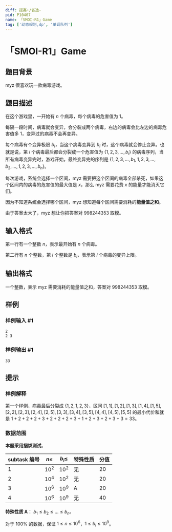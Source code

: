 ```yaml
---
diff: 提高+/省选-
pid: P10407
name: 「SMOI-R1」Game
tag: ['动态规划,dp', '单调队列']
---
```

# 「SMOI-R1」Game
## 题目背景

myz 很喜欢玩一款病毒游戏。
## 题目描述

在这个游戏里，一开始有 $n$ 个病毒，每个病毒的危害值为 $1$。

每隔一段时间，病毒就会变异，会分裂成两个病毒，右边的病毒会比左边的病毒危害值多 $1$，变异过的病毒不会再变异。

每个病毒有个变异极限 $b_i$，当这个病毒变异到 $b_i$ 时，这个病毒就会停止变异。也就是说，第 $i$ 个病毒最后都会分裂成一个危害值为 $\{1,2,3,\ldots,b_i\}$ 的病毒序列，当所有病毒变异完时，游戏开始，最终变异完的序列是 $\{1,2,3,\ldots,b_1,1,2,3,\ldots,b_2,\ldots,1,2,3,\ldots,b_n\}$。

每次游戏，系统会选择一个区间，myz 需要把这个区间的病毒全部杀死，如果这个区间内的病毒的危害值的最大值是 $x$，那么 myz 需要花费 $x$ 的能量才能消灭它们。

因为不知道系统会选择哪个区间，myz 想知道每个区间需要消耗的**能量值之和**。

由于答案太大了，myz 想让你把答案对 $998244353$ 取模。
## 输入格式

第一行有一个整数 $n$，表示最开始有 $n$ 个病毒。

第二行有 $n$ 个整数，第 $i$ 个整数是 $b_i$，表示第 $i$ 个病毒的变异上限。
## 输出格式

一个整数，表示 myz 需要消耗的能量值之和，答案对 $998244353$ 取模。
## 样例

### 样例输入 #1
```
2
2 3
```
### 样例输出 #1
```
33
```
## 提示

### 样例解释
第一个样例，病毒最后分裂成 $\{1,2,1,2,3\}$，区间  $[1,1],[1,2],[1,3],[1,4],[1,5],[2,2],[2,3],[2,4],[2,5],[3,3],[3,4],[3,5],[4,4],[4,5],[5,5]$ 的最小代价和就是 $1+2+2+2+3+2+2+2+3+1+2+3+2+3+3=33$。

### 数据范围
**本题采用捆绑测试**。

subtask 编号|$n\leq$|$b_i\leq$|特殊性质|分值
-|-|-|-|-
$1$|$10^2$|$10^2$|无|$20$
$2$|$10^4$|$10^2$|无|$20$
$3$|$10^6$|$10^9$|A|$20$
$4$|$10^6$|$10^9$|无|$40$

**特殊性质 A**： $b_1 \leq b_2 \leq \ldots \leq b_n$。

对于 $100\%$ 的数据，保证 $1\le n\le10^6$，$1\le b_i\le 10^9$。
